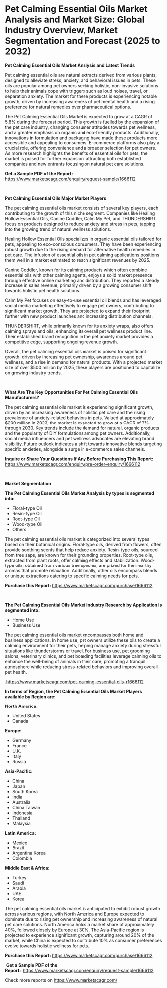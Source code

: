 <p><h1>Pet Calming Essential Oils Market Analysis and Market Size: Global Industry Overview, Market Segmentation and Forecast (2025 to 2032)</h1></p><p><strong>Pet Calming Essential Oils Market Analysis and Latest Trends</strong></p>
<p><p>Pet calming essential oils are natural extracts derived from various plants, designed to alleviate stress, anxiety, and behavioral issues in pets. These oils are popular among pet owners seeking holistic, non-invasive solutions to help their animals cope with triggers such as loud noises, travel, or separation anxiety. The market for these products is experiencing notable growth, driven by increasing awareness of pet mental health and a rising preference for natural remedies over pharmaceutical options.</p><p>The Pet Calming Essential Oils Market is expected to grow at a CAGR of 5.8% during the forecast period. This growth is fuelled by the expansion of the pet care industry, changing consumer attitudes towards pet wellness, and a greater emphasis on organic and eco-friendly products. Additionally, innovations in formulation and packaging have made these products more accessible and appealing to consumers. E-commerce platforms also play a crucial role, offering convenience and a broader selection for pet owners. As more research highlights the benefits of essential oils for pets, the market is poised for further expansion, attracting both established companies and new entrants focusing on natural pet care solutions.</p></p>
<p><strong>Get a Sample PDF of the Report:&nbsp;</strong> <a href="https://www.marketscagr.com/enquiry/request-sample/1666112?utm_campaign=3271&utm_medium=2&utm_source=Github&utm_content=ia&utm_term=06032025&utm_id=pet-calming-essential-oils">https://www.marketscagr.com/enquiry/request-sample/1666112</a></p>
<p>&nbsp;</p>
<p><strong>Pet Calming Essential Oils Major Market Players</strong></p>
<p><p>The pet calming essential oils market consists of several key players, each contributing to the growth of this niche segment. Companies like Healing Hollow Essential Oils, Canine Coddler, Calm My Pet, and THUNDERSHIRT focus on products designed to reduce anxiety and stress in pets, tapping into the growing trend of natural wellness solutions.</p><p>Healing Hollow Essential Oils specializes in organic essential oils tailored for pets, appealing to eco-conscious consumers. They have been experiencing robust growth due to the rising demand for alternative health remedies in pet care. The infusion of essential oils in pet calming applications positions them well in a market estimated to reach significant revenues by 2025.</p><p>Canine Coddler, known for its calming products which often combine essential oils with other calming agents, enjoys a solid market presence through effective online marketing and distribution. They reported a steady increase in sales revenue, primarily driven by a growing consumer shift towards holistic pet health solutions.</p><p>Calm My Pet focuses on easy-to-use essential oil blends and has leveraged social media marketing effectively to engage pet owners, contributing to significant market growth. They are projected to expand their footprint further with new product launches and increasing distribution channels.</p><p>THUNDERSHIRT, while primarily known for its anxiety wraps, also offers calming sprays and oils, enhancing its overall pet wellness product line. Their established brand recognition in the pet anxiety market provides a competitive edge, supporting ongoing revenue growth. </p><p>Overall, the pet calming essential oils market is poised for significant growth, driven by increasing pet ownership, awareness around pet wellness, and a rise in demand for natural products. With a projected market size of over $500 million by 2025, these players are positioned to capitalize on growing industry trends.</p></p>
<p>&nbsp;</p>
<p><strong>What Are The Key Opportunities For Pet Calming Essential Oils Manufacturers?</strong></p>
<p><p>The pet calming essential oils market is experiencing significant growth, driven by an increasing awareness of holistic pet care and the rising prevalence of anxiety-related behaviors in pets. Valued at approximately $200 million in 2023, the market is expected to grow at a CAGR of 7% through 2030. Key trends include the demand for natural, organic products and the popularity of DIY formulations among pet owners. Additionally, social media influencers and pet wellness advocates are elevating brand visibility. Future outlook indicates a shift towards innovative blends targeting specific anxieties, alongside a surge in e-commerce sales channels.</p></p>
<p><strong>Inquire or Share Your Questions If Any Before Purchasing This Report:</strong> <a href="https://www.marketscagr.com/enquiry/pre-order-enquiry/1666112?utm_campaign=3271&utm_medium=2&utm_source=Github&utm_content=ia&utm_term=06032025&utm_id=pet-calming-essential-oils">https://www.marketscagr.com/enquiry/pre-order-enquiry/1666112</a></p>
<p>&nbsp;</p>
<p><strong>Market Segmentation</strong></p>
<p><strong>The Pet Calming Essential Oils Market Analysis by types is segmented into:</strong></p>
<p><ul><li>Floral-type Oil</li><li>Resin-type Oil</li><li>Root-type Oil</li><li>Wood-type Oil</li><li>Others</li></ul></p>
<p><p>The pet calming essential oils market is categorized into several types based on their botanical origins. Floral-type oils, derived from flowers, often provide soothing scents that help reduce anxiety. Resin-type oils, sourced from tree saps, are known for their grounding properties. Root-type oils, extracted from plant roots, offer calming effects and stabilization. Wood-type oils, obtained from various tree species, are prized for their earthy aromas that promote relaxation. Additionally, other oils encompass blends or unique extractions catering to specific calming needs for pets.</p></p>
<p><strong>Purchase this Report:&nbsp;</strong><a href="https://www.marketscagr.com/purchase/1666112?utm_campaign=3271&utm_medium=2&utm_source=Github&utm_content=ia&utm_term=06032025&utm_id=pet-calming-essential-oils">https://www.marketscagr.com/purchase/1666112</a></p>
<p>&nbsp;</p>
<p><strong>The Pet Calming Essential Oils Market Industry Research by Application is segmented into:</strong></p>
<p><ul><li>Home Use</li><li>Business Use</li></ul></p>
<p><p>The pet calming essential oils market encompasses both home and business applications. In home use, pet owners utilize these oils to create a calming environment for their pets, helping manage anxiety during stressful situations like thunderstorms or travel. For business use, pet grooming salons, veterinary clinics, and pet boarding facilities leverage calming oils to enhance the well-being of animals in their care, promoting a tranquil atmosphere while reducing stress-related behaviors and improving overall pet health.</p></p>
<p><a href="https://www.marketscagr.com/pet-calming-essential-oils-r1666112?utm_campaign=3271&utm_medium=2&utm_source=Github&utm_content=ia&utm_term=06032025&utm_id=pet-calming-essential-oils">&nbsp;https://www.marketscagr.com/pet-calming-essential-oils-r1666112</a></p>
<p><strong>In terms of Region, the Pet Calming Essential Oils Market Players available by Region are:</strong></p>
<p>
    <p> <strong> North America: </strong>
        <ul>
            <li>United States</li>
            <li>Canada</li>
        </ul>
        </p> 
    <p> <strong> Europe: </strong>
        <ul>
            <li>Germany</li>
            <li>France</li>
            <li>U.K.</li>
            <li>Italy</li>
            <li>Russia</li>
        </ul>
        </p> 
    <p> <strong> Asia-Pacific: </strong>
        <ul>
            <li>China</li>
            <li>Japan</li>
            <li>South Korea</li>
            <li>India</li>
            <li>Australia</li>
            <li>China Taiwan</li>
            <li>Indonesia</li>
            <li>Thailand</li>
            <li>Malaysia</li>
        </ul>
        </p> 
    <p> <strong> Latin America: </strong>
        <ul>
            <li>Mexico</li>
            <li>Brazil</li>
            <li>Argentina Korea</li>
            <li>Colombia</li>
        </ul>
        </p> 
    <p> <strong> Middle East & Africa: </strong>
        <ul>
            <li>Turkey</li>
            <li>Saudi</li>
            <li>Arabia</li>
            <li>UAE</li>
            <li>Korea</li>
        </ul>
    </p>
    </p>
<p><p>The pet calming essential oils market is anticipated to exhibit robust growth across various regions, with North America and Europe expected to dominate due to rising pet ownership and increasing awareness of natural pet care solutions. North America holds a market share of approximately 40%, followed closely by Europe at 30%. The Asia-Pacific region is projected to experience significant growth, capturing around 20% of the market, while China is expected to contribute 10% as consumer preferences evolve towards holistic wellness for pets.</p></p>
<p><strong>Purchase this Report: </strong><a href="https://www.marketscagr.com/purchase/1666112?utm_campaign=3271&utm_medium=2&utm_source=Github&utm_content=ia&utm_term=06032025&utm_id=pet-calming-essential-oils">https://www.marketscagr.com/purchase/1666112</a></p>
<p>&nbsp;<strong>Get a Sample PDF of the Report:&nbsp;&nbsp;</strong><a href="https://www.marketscagr.com/enquiry/request-sample/1666112?utm_campaign=3271&utm_medium=2&utm_source=Github&utm_content=ia&utm_term=06032025&utm_id=pet-calming-essential-oils">https://www.marketscagr.com/enquiry/request-sample/1666112</a></p>
<p><strong></strong></p>
<p>Check more reports on <a href="https://www.marketscagr.com/?utm_campaign=3271&utm_medium=2&utm_source=Github&utm_content=ia&utm_term=06032025&utm_id=pet-calming-essential-oils">https://www.marketscagr.com/</a></p>